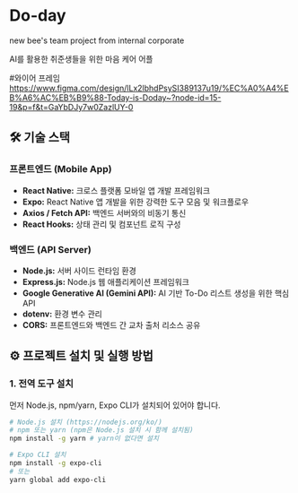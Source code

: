 # Do-day
new bee's team project from internal corporate

AI를 활용한 취준생들을 위한 마음 케어 어플

#와이어 프레임
https://www.figma.com/design/lLx2lbhdPsySI389137u19/%EC%A0%A4%EB%A6%AC%EB%B9%88-Today-is-Doday~?node-id=15-19&p=f&t=GaYbDJy7w0ZazlUY-0

## 🛠️ 기술 스택

### 프론트엔드 (Mobile App)
-   **React Native:** 크로스 플랫폼 모바일 앱 개발 프레임워크
-   **Expo:** React Native 앱 개발을 위한 강력한 도구 모음 및 워크플로우
-   **Axios / Fetch API:** 백엔드 서버와의 비동기 통신
-   **React Hooks:** 상태 관리 및 컴포넌트 로직 구성

### 백엔드 (API Server)
-   **Node.js:** 서버 사이드 런타임 환경
-   **Express.js:** Node.js 웹 애플리케이션 프레임워크
-   **Google Generative AI (Gemini API):** AI 기반 To-Do 리스트 생성을 위한 핵심 API
-   **dotenv:** 환경 변수 관리
-   **CORS:** 프론트엔드와 백엔드 간 교차 출처 리소스 공유

## ⚙️ 프로젝트 설치 및 실행 방법

### 1. 전역 도구 설치

먼저 Node.js, npm/yarn, Expo CLI가 설치되어 있어야 합니다.

```bash
# Node.js 설치 (https://nodejs.org/ko/)
# npm 또는 yarn (npm은 Node.js 설치 시 함께 설치됨)
npm install -g yarn # yarn이 없다면 설치

# Expo CLI 설치
npm install -g expo-cli
# 또는
yarn global add expo-cli
